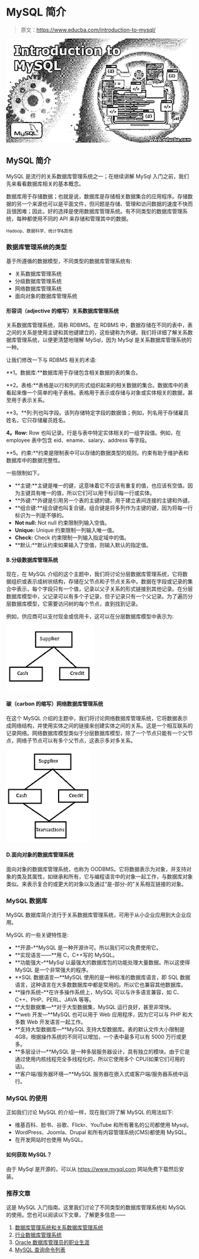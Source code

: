 # MySQL 简介

> 原文：<https://www.educba.com/introduction-to-mysql/>

![Introduction-to-MySQL ](img/bd716eb9c67afb5e04931eee50e78b12.png)



## MySQL 简介

MySQL 是流行的关系数据库管理系统之一；在继续讲解 MySql 入门之前，我们先来看看数据库相关的基本概念。

数据库用于存储数据；也就是说，数据库是存储相关数据集合的应用程序。存储数据的另一个来源也可以是平面文件，但问题是存储、管理和访问数据的速度不快而且很困难；因此，好的选择是使用数据库管理系统。有不同类型的数据库管理系统，每种都使用不同的 API 来存储和管理其中的数据。

<small>Hadoop、数据科学、统计学&其他</small>

### 数据库管理系统的类型

基于所遵循的数据模型，不同类型的数据库管理系统有:

*   关系数据库管理系统
*   分级数据库管理系统
*   网络数据库管理系统
*   面向对象的数据库管理系统

#### 形容词（adjective 的缩写）关系数据库管理系统

关系数据库管理系统，简称 RDBMS。在 RDBMS 中，数据存储在不同的表中，表之间的关系是使用主键和其他键建立的，这些键称为外键。我们将详细了解关系数据库管理系统，以便更清楚地理解 MySql，因为 MySql 是关系数据库管理系统的一种。

让我们修改一下与 RDBMS 相关的术语:

**1。数据库:**数据库用于存储包含相关数据的表的集合。

**2。表格:**表格是以行和列的形式组织起来的相关数据的集合。数据库中的表看起来像一个简单的电子表格。表格用于表示或存储与对象或实体相关的数据，甚至用于表示关系。

**3。**列:列也叫字段。该列存储特定字段的数据值；例如，列名用于存储雇员姓名，它只存储雇员姓名。

**4。Row:** Row 也叫记录。行是与表中特定实体相关的一组字段值。例如，在 employee 表中包含 eid、ename、salary、address 等字段。

**5。约束:**约束是限制表中可以存储的数据类型的规则。约束有助于维护表和数据库中的数据完整性。

一些限制如下。

*   **主键:**主键是唯一的键，这意味着它不应该有重复的值，也应该有空值。因为主键具有唯一的值，所以它们可以用于标识每一行或实体。
*   **外键:**外键是引用另一个表的主键的键。用于建立表间连接的主键和外键。
*   **组合键:**组合键也叫复合键。组合键是将多列作为主键的键，因为将每一行标识为一列是不够的。
*   **Not null:** Not null 约束限制列输入空值。
*   **Unique:** Unique 约束限制一列输入唯一值。
*   **Check:** Check 约束限制一列输入指定域中的值。
*   **默认:**默认约束如果输入了空值，则输入默认的指定值。

#### B.分级数据库管理系统

现在，在 MySQL 介绍的这个主题中，我们将讨论分层数据库管理系统，它将数据组织或表示成树状结构，存储在父节点和子节点关系中。数据在字段或记录的集合中表示，每个字段只有一个值，记录以父子关系的形式链接到其他记录。在分层数据库模型中，父记录可以有多个子记录，但子记录只有一个父记录。为了遍历分层数据库模型，它需要访问树的每个节点，直到找到记录。

例如，供应商可以支付现金或信用卡，这可以在分层数据库模型中表示为:

![Hierarchical-Database-Management-Systems](img/6d50c4e8f1cadef60118138a41ec376b.png)



#### 碳（carbon 的缩写）网络数据库管理系统

在这个 MySQL 介绍的主题中，我们将讨论网络数据库管理系统，它将数据表示成网络结构，并使用实体之间的链接来创建实体之间的关系。这是一个相互联系的记录网络。网络数据库模型类似于分层数据库模型，除了一个节点只能有一个父节点，网络子节点可以有多个父节点，这表示多对多关系。

![Network-Database-Management-Systems](img/d0e7af4966734f992b6ac06f53848c40.png)



#### D.面向对象的数据库管理系统

面向对象的数据库管理系统，也称为 OODBMS。它将数据表示为对象，并支持对象的类及其属性，如继承和所有，它与编程语言中的对象一起工作，与数据库对象类似。来表示复合的或更大的对象以及通过“是-部分-的”关系相互链接的对象。

### MySQL 数据库

MySQL 数据库简介流行于关系数据库管理系统，可用于从小企业应用到大企业应用。

MySQL 的一些关键特性是:

*   **开源–**MySQL 是一种开源许可。所以我们可以免费使用它。
*   **实现语言——**用 C，C++写的 MySQL。
*   **功能强大–**MySql 以最强大的数据库包的功能处理大量数据。所以这使得 MySQL 是一个非常强大的程序。
*   **SQL 数据语言—**MySQL 使用的是一种标准的数据库语言，即 SQL 数据语言，这种语言在大多数数据库中都是常用的。所以它也兼容其他数据库。
*   **操作系统–**在许多操作系统上，MySQL 可以与许多语言兼容，如 C、C++、PHP、PERL、JAVA 等等。
*   **大型数据集—**对于大型数据集，MySQL 运行良好，甚至非常快。
*   **web 开发—**MySQL 也可以用于 Web 应用程序，因为它可以与 PHP 和大多数 Web 开发语言一起工作。
*   **支持大型数据库—**MySQL 支持大型数据库。表的默认文件大小限制是 4GB，根据操作系统的不同可以增加，一个表中最多可以有 5000 万行或更多。
*   **多层设计—**MySQL 是一种多层服务器设计，具有独立的模块。由于它是通过使用内核线程完全多线程化的，所以它使用多个 CPU(如果它们可用的话)。
*   **客户端/服务器环境—**MySQL 服务器在嵌入式或客户端/服务器系统中运行。

### MySQL 的使用

正如我们讨论 MySQL 的介绍一样，现在我们将了解 MySQL 的用法如下:

*   维基百科、脸书、谷歌、Flickr、YouTube 和所有著名的公司都使用 Mysql。
*   WordPress、Joomla、Drupal 和所有内容管理系统(CMS)都使用 MySQL。
*   在开发网站时也使用 MySQL。

#### 如何获取 MySQL？

由于 MySql 是开源的，可以从 https://www.mysql.com 网站免费下载然后安装。

### 推荐文章

这是 MySQL 入门指南。这里我们讨论了不同类型的数据库管理系统和 MySQL 的使用。您也可以阅读以下文章，了解更多信息——

1.  [数据库管理系统和关系数据库管理系统](https://www.educba.com/dbms-vs-rdbms/)
2.  [行业数据库管理系统](https://www.educba.com/database-management-system/)
3.  [Oracle 数据库管理员的职业生涯](https://www.educba.com/career-in-oracle-database-administrator/)
4.  [MySQL 查询命令列表](https://www.educba.com/mysql-query-commands/)





